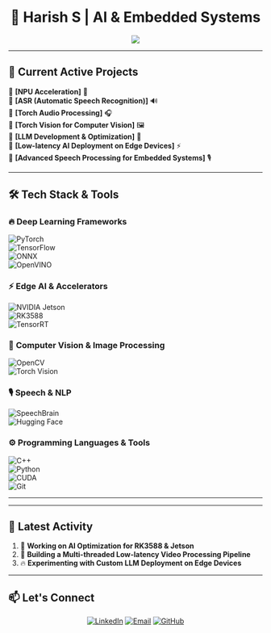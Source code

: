 <h1 align="center"> 🚀 Harish S  | AI & Embedded Systems </h1>


<p align="center">
   <img src="https://readme-typing-svg.demolab.com?lines=Hello+World;AI+Engineer+%7C+NPU+Expert" />


</p>




---

## 🚀 **Current Active Projects**
🔹 **[NPU Acceleration]** 📡  
🔹 **[ASR (Automatic Speech Recognition)]** 🔊  
🔹 **[Torch Audio Processing]** 🎧  
🔹 **[Torch Vision for Computer Vision]** 🖼️  
🔹 **[LLM Development & Optimization]** 🤖    
🔹 **[Low-latency AI Deployment on Edge Devices]** ⚡  
🔹 **[Advanced Speech Processing for Embedded Systems]** 🎙️  

---

## 🛠️ **Tech Stack & Tools**
### 🔥 **Deep Learning Frameworks**  
![PyTorch](https://img.shields.io/badge/PyTorch-F05032?style=for-the-badge&logo=pytorch&logoColor=white)  
![TensorFlow](https://img.shields.io/badge/TensorFlow-FF6F00?style=for-the-badge&logo=tensorflow&logoColor=white)  
![ONNX](https://img.shields.io/badge/ONNX-005CED?style=for-the-badge&logo=onnx&logoColor=white)  
![OpenVINO](https://img.shields.io/badge/OpenVINO-0071C5?style=for-the-badge&logo=intel&logoColor=white)  

### ⚡ **Edge AI & Accelerators**  
![NVIDIA Jetson](https://img.shields.io/badge/Jetson-76B900?style=for-the-badge&logo=nvidia&logoColor=white)  
![RK3588](https://img.shields.io/badge/RK3588-blue?style=for-the-badge)  
![TensorRT](https://img.shields.io/badge/TensorRT-76B900?style=for-the-badge&logo=nvidia&logoColor=white)  

### 🎨 **Computer Vision & Image Processing**  
![OpenCV](https://img.shields.io/badge/OpenCV-5C3EE8?style=for-the-badge&logo=opencv&logoColor=white)  
![Torch Vision](https://img.shields.io/badge/Torch%20Vision-EE4C2C?style=for-the-badge&logo=pytorch&logoColor=white)  

### 🎙 **Speech & NLP**  
![SpeechBrain](https://img.shields.io/badge/SpeechBrain-FF4500?style=for-the-badge&logo=brain&logoColor=white)  
![Hugging Face](https://img.shields.io/badge/Hugging%20Face-FACF50?style=for-the-badge&logo=huggingface&logoColor=white)  

### ⚙ **Programming Languages & Tools**  
![C++](https://img.shields.io/badge/C++-00599C?style=for-the-badge&logo=c%2B%2B&logoColor=white)  
![Python](https://img.shields.io/badge/Python-FFD43B?style=for-the-badge&logo=python&logoColor=darkgreen)  
![CUDA](https://img.shields.io/badge/CUDA-76B900?style=for-the-badge&logo=nvidia&logoColor=white)  
![Git](https://img.shields.io/badge/Git-F05032?style=for-the-badge&logo=git&logoColor=white)  

---
---

## 🎯 **Latest Activity**
<!--START_SECTION:activity-->
1. 📌 **Working on AI Optimization for RK3588 & Jetson**
2. 🚀 **Building a Multi-threaded Low-latency Video Processing Pipeline**
3. 🔥 **Experimenting with Custom LLM Deployment on Edge Devices**
<!--END_SECTION:activity-->

---

## 📫 **Let's Connect**
<p align="center">
  <a href="https://www.linkedin.com/in/harish-s-04497417a/"><img src="https://img.shields.io/badge/LinkedIn-blue?style=for-the-badge&logo=linkedin&logoColor=white" alt="LinkedIn" /></a>
  <a href="mailto:harishsdev@gmail.com"><img src="https://img.shields.io/badge/Email-red?style=for-the-badge&logo=gmail&logoColor=white" alt="Email" /></a>
  <a href="https://github.com/harishsdev"><img src="https://img.shields.io/badge/GitHub-black?style=for-the-badge&logo=github&logoColor=white" alt="GitHub" /></a>
</p>
